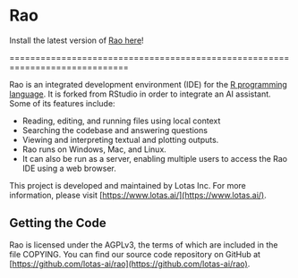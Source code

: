 Rao
=============================================================================

Install the latest version of [Rao here](https://www.lotas.ai/)!

=============================================================================

Rao is an integrated development environment (IDE) for the 
[R programming language](https://www.r-project.org). It is forked from RStudio
in order to integrate an AI assistant. Some of its features include:

- Reading, editing, and running files using local context
- Searching the codebase and answering questions
- Viewing and interpreting textual and plotting outputs.
- Rao runs on Windows, Mac, and Linux.
- It can also be run as a server, enabling multiple users to access the Rao
  IDE using a web browser.

This project is developed and maintained by Lotas Inc. For more information,
please visit [https://www.lotas.ai/](https://www.lotas.ai/).

Getting the Code
-----------------------------------------------------------------------------

Rao is licensed under the AGPLv3, the terms of which are included in
the file COPYING. You can find our source code repository on GitHub at [https://github.com/lotas-ai/rao](https://github.com/lotas-ai/rao).
